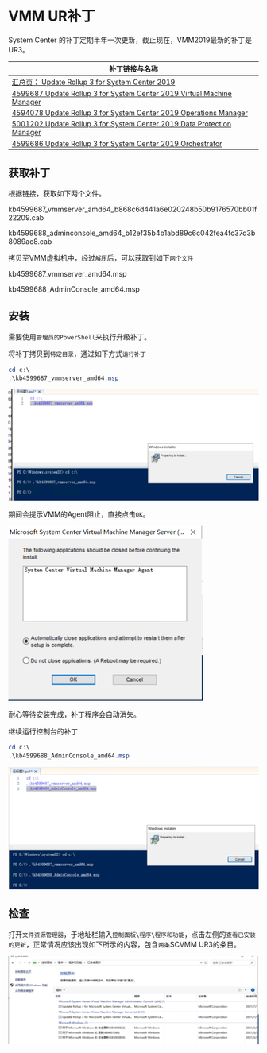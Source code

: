 # VMM UR补丁

System Center 的补丁定期半年一次更新，截止现在，VMM2019最新的补丁是UR3。

| 补丁链接与名称                                               |
| ------------------------------------------------------------ |
| [汇总页： Update Rollup 3 for System Center 2019](https://support.microsoft.com/en-us/topic/update-rollup-3-for-system-center-2019-f56b2cb0-51a8-4e30-9d6c-cd6d02184a26?WT.mc_id=AZ-MVP-4038157) |
| [4599687 Update Rollup 3 for System Center 2019 Virtual Machine Manager](https://support.microsoft.com/topic/2eea517c-bd0f-dfe8-2c70-28fa4ac6b0c1) |
| [4594078 Update Rollup 3 for System Center 2019 Operations Manager](https://support.microsoft.com/topic/a7b9aa06-7d72-dc5a-e303-1899fafe9931) |
| [5001202  Update Rollup 3 for System Center 2019 Data Protection Manager](https://support.microsoft.com/topic/fa5eb310-1886-43fb-be5d-c7829bfaf63d) |
| [4599686 Update Rollup 3 for System Center 2019 Orchestrator](https://support.microsoft.com/en-us/topic/update-rollup-3-for-system-center-2019-orchestrator-70bc1df6-adbc-9b89-68bf-df5a6eefca5f) |

## 获取补丁

根据链接，获取如下两个文件。

kb4599687_vmmserver_amd64_b868c6d441a6e020248b50b9176570bb01f22209.cab

kb4599688_adminconsole_amd64_b12ef35b4b1abd89c6c042fea4fc37d3b8089ac8.cab

拷贝至VMM虚拟机中，经过`解压`后，可以获取到如下`两个文件`

kb4599687_vmmserver_amd64.msp

kb4599688_AdminConsole_amd64.msp

## 安装

需要使用`管理员的PowerShell`来执行升级补丁。

将补丁拷贝到`特定目录`，通过如下方式`运行补丁`

```powershell
cd c:\
.\kb4599687_vmmserver_amd64.msp
```



<img src=".gitbook/assets/20210707120927.png" alt="image" style="zoom:67%;" />

期间会提示VMM的Agent阻止，直接点击`OK`。



<img src=".gitbook/assets/20210707121010.png" alt="image" style="zoom: 80%;" />

耐心等待安装完成，补丁程序会自动消失。

继续运行控制台的补丁

```powershell
cd c:\
.\kb4599688_AdminConsole_amd64.msp
```



![image](.gitbook/assets/20210707121226.png)

## 检查

打开`文件资源管理器`，于地址栏输入`控制面板\程序\程序和功能`，点击左侧的`查看已安装的更新`，正常情况应该出现如下所示的内容，包含`两条`SCVMM UR3的条目。

![image](.gitbook/assets/20210707133545.png)
